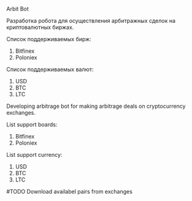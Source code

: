 Arbit Bot

Разработка робота для осуществления арбитражных сделок на криптовалютных биржах.

Список поддерживаемых бирж:
1. Bitfinex
2. Poloniex

Список поддерживаемых валют:
1. USD
2. BTC
3. LTC


Developing arbitrage bot for making arbitrage deals on cryptocurrency exchanges.

List support boards:
1. Bitfinex
2. Poloniex

List support currency:
1. USD
2. BTC
3. LTC


#TODO Download availabel pairs from exchanges